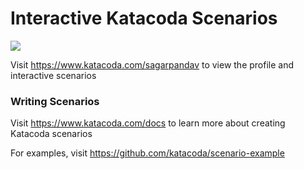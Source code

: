 # Interactive Katacoda Scenarios

[![](http://shields.katacoda.com/katacoda/sagarpandav/count.svg)](https://www.katacoda.com/sagarpandav "Get your profile on Katacoda.com")

Visit https://www.katacoda.com/sagarpandav to view the profile and interactive scenarios

### Writing Scenarios
Visit https://www.katacoda.com/docs to learn more about creating Katacoda scenarios

For examples, visit https://github.com/katacoda/scenario-example
